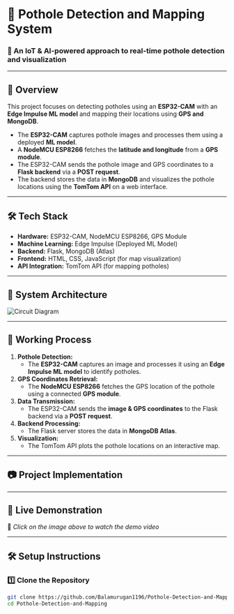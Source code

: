# 📌 Pothole Detection and Mapping System
### 🚀 An IoT & AI-powered approach to real-time pothole detection and visualization

---

## 📖 Overview
This project focuses on detecting potholes using an **ESP32-CAM** with an **Edge Impulse ML model** and mapping their locations using **GPS and MongoDB**.

- The **ESP32-CAM** captures pothole images and processes them using a deployed **ML model**.
- A **NodeMCU ESP8266** fetches the **latitude and longitude** from a **GPS module**.
- The ESP32-CAM sends the pothole image and GPS coordinates to a **Flask backend** via a **POST request**.
- The backend stores the data in **MongoDB** and visualizes the pothole locations using the **TomTom API** on a web interface.

---

## 🛠 Tech Stack
- **Hardware:** ESP32-CAM, NodeMCU ESP8266, GPS Module
- **Machine Learning:** Edge Impulse (Deployed ML Model)
- **Backend:** Flask, MongoDB (Atlas)
- **Frontend:** HTML, CSS, JavaScript (for map visualization)
- **API Integration:** TomTom API (for mapping potholes)

---

## 🔗 System Architecture
![Circuit Diagram](media/circuit_diagram.png)

---

## 🎯 Working Process
1. **Pothole Detection:**
   - The **ESP32-CAM** captures an image and processes it using an **Edge Impulse ML model** to identify potholes.
2. **GPS Coordinates Retrieval:**
   - The **NodeMCU ESP8266** fetches the GPS location of the pothole using a connected **GPS module**.
3. **Data Transmission:**
   - The ESP32-CAM sends the **image & GPS coordinates** to the Flask backend via a **POST request**.
4. **Backend Processing:**
   - The Flask server stores the data in **MongoDB Atlas**.
5. **Visualization:**
   - The TomTom API plots the pothole locations on an interactive map.

---

## 📷 Project Implementation


---

## 🎥 Live Demonstration


📌 *Click on the image above to watch the demo video*

---

## 🛠 Setup Instructions
### 1️⃣ Clone the Repository
```bash
git clone https://github.com/Balamurugan1196/Pothole-Detection-and-Mapping.git
cd Pothole-Detection-and-Mapping
